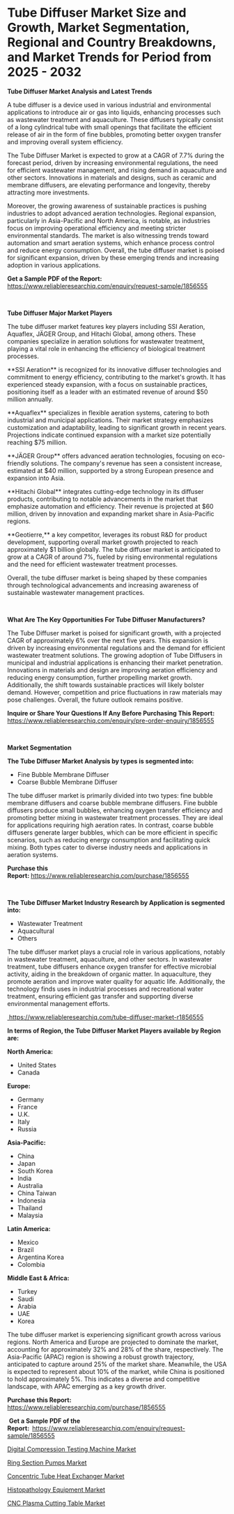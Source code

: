 <p><h1>Tube Diffuser Market Size and Growth, Market Segmentation, Regional and Country Breakdowns, and Market Trends for Period from 2025 -  2032</h1></p><p><strong>Tube Diffuser Market Analysis and Latest Trends</strong></p>
<p><p>A tube diffuser is a device used in various industrial and environmental applications to introduce air or gas into liquids, enhancing processes such as wastewater treatment and aquaculture. These diffusers typically consist of a long cylindrical tube with small openings that facilitate the efficient release of air in the form of fine bubbles, promoting better oxygen transfer and improving overall system efficiency.</p><p>The Tube Diffuser Market is expected to grow at a CAGR of 7.7% during the forecast period, driven by increasing environmental regulations, the need for efficient wastewater management, and rising demand in aquaculture and other sectors. Innovations in materials and designs, such as ceramic and membrane diffusers, are elevating performance and longevity, thereby attracting more investments.</p><p>Moreover, the growing awareness of sustainable practices is pushing industries to adopt advanced aeration technologies. Regional expansion, particularly in Asia-Pacific and North America, is notable, as industries focus on improving operational efficiency and meeting stricter environmental standards. The market is also witnessing trends toward automation and smart aeration systems, which enhance process control and reduce energy consumption. Overall, the tube diffuser market is poised for significant expansion, driven by these emerging trends and increasing adoption in various applications.</p></p>
<p><strong>Get a Sample PDF of the Report:&nbsp;</strong> <a href="https://www.reliableresearchiq.com/enquiry/request-sample/1856555?utm_campaign=1121&utm_medium=2&utm_source=Github&utm_content=ia&utm_term=10042025&utm_id=tube-diffuser">https://www.reliableresearchiq.com/enquiry/request-sample/1856555</a></p>
<p>&nbsp;</p>
<p><strong>Tube Diffuser Major Market Players</strong></p>
<p><p>The tube diffuser market features key players including SSI Aeration, Aquaflex, JÄGER Group, and Hitachi Global, among others. These companies specialize in aeration solutions for wastewater treatment, playing a vital role in enhancing the efficiency of biological treatment processes.</p><p>**SSI Aeration** is recognized for its innovative diffuser technologies and commitment to energy efficiency, contributing to the market's growth. It has experienced steady expansion, with a focus on sustainable practices, positioning itself as a leader with an estimated revenue of around $50 million annually.</p><p>**Aquaflex** specializes in flexible aeration systems, catering to both industrial and municipal applications. Their market strategy emphasizes customization and adaptability, leading to significant growth in recent years. Projections indicate continued expansion with a market size potentially reaching $75 million.</p><p>**JÄGER Group** offers advanced aeration technologies, focusing on eco-friendly solutions. The company's revenue has seen a consistent increase, estimated at $40 million, supported by a strong European presence and expansion into Asia.</p><p>**Hitachi Global** integrates cutting-edge technology in its diffuser products, contributing to notable advancements in the market that emphasize automation and efficiency. Their revenue is projected at $60 million, driven by innovation and expanding market share in Asia-Pacific regions.</p><p>**Geotierre,** a key competitor, leverages its robust R&D for product development, supporting overall market growth projected to reach approximately $1 billion globally. The tube diffuser market is anticipated to grow at a CAGR of around 7%, fueled by rising environmental regulations and the need for efficient wastewater treatment processes.</p><p>Overall, the tube diffuser market is being shaped by these companies through technological advancements and increasing awareness of sustainable wastewater management practices.</p></p>
<p>&nbsp;</p>
<p><strong>What Are The Key Opportunities For Tube Diffuser Manufacturers?</strong></p>
<p><p>The Tube Diffuser market is poised for significant growth, with a projected CAGR of approximately 6% over the next five years. This expansion is driven by increasing environmental regulations and the demand for efficient wastewater treatment solutions. The growing adoption of Tube Diffusers in municipal and industrial applications is enhancing their market penetration. Innovations in materials and design are improving aeration efficiency and reducing energy consumption, further propelling market growth. Additionally, the shift towards sustainable practices will likely bolster demand. However, competition and price fluctuations in raw materials may pose challenges. Overall, the future outlook remains positive. </p></p>
<p><strong>Inquire or Share Your Questions If Any Before Purchasing This Report:</strong> <a href="https://www.reliableresearchiq.com/enquiry/pre-order-enquiry/1856555?utm_campaign=1121&utm_medium=2&utm_source=Github&utm_content=ia&utm_term=10042025&utm_id=tube-diffuser">https://www.reliableresearchiq.com/enquiry/pre-order-enquiry/1856555</a></p>
<p>&nbsp;</p>
<p><strong>Market Segmentation</strong></p>
<p><strong>The Tube Diffuser Market Analysis by types is segmented into:</strong></p>
<p><ul><li>Fine Bubble Membrane Diffuser</li><li>Coarse Bubble Membrane Diffuser</li></ul></p>
<p><p>The tube diffuser market is primarily divided into two types: fine bubble membrane diffusers and coarse bubble membrane diffusers. Fine bubble diffusers produce small bubbles, enhancing oxygen transfer efficiency and promoting better mixing in wastewater treatment processes. They are ideal for applications requiring high aeration rates. In contrast, coarse bubble diffusers generate larger bubbles, which can be more efficient in specific scenarios, such as reducing energy consumption and facilitating quick mixing. Both types cater to diverse industry needs and applications in aeration systems.</p></p>
<p><strong>Purchase this Report:&nbsp;</strong><a href="https://www.reliableresearchiq.com/purchase/1856555?utm_campaign=1121&utm_medium=2&utm_source=Github&utm_content=ia&utm_term=10042025&utm_id=tube-diffuser">https://www.reliableresearchiq.com/purchase/1856555</a></p>
<p>&nbsp;</p>
<p><strong>The Tube Diffuser Market Industry Research by Application is segmented into:</strong></p>
<p><ul><li>Wastewater Treatment</li><li>Aquacultural</li><li>Others</li></ul></p>
<p><p>The tube diffuser market plays a crucial role in various applications, notably in wastewater treatment, aquaculture, and other sectors. In wastewater treatment, tube diffusers enhance oxygen transfer for effective microbial activity, aiding in the breakdown of organic matter. In aquaculture, they promote aeration and improve water quality for aquatic life. Additionally, the technology finds uses in industrial processes and recreational water treatment, ensuring efficient gas transfer and supporting diverse environmental management efforts.</p></p>
<p><a href="https://www.reliableresearchiq.com/tube-diffuser-market-r1856555?utm_campaign=1121&utm_medium=2&utm_source=Github&utm_content=ia&utm_term=10042025&utm_id=tube-diffuser">&nbsp;https://www.reliableresearchiq.com/tube-diffuser-market-r1856555</a></p>
<p><strong>In terms of Region, the Tube Diffuser Market Players available by Region are:</strong></p>
<p>
    <p> <strong> North America: </strong>
        <ul>
            <li>United States</li>
            <li>Canada</li>
        </ul>
        </p> 
    <p> <strong> Europe: </strong>
        <ul>
            <li>Germany</li>
            <li>France</li>
            <li>U.K.</li>
            <li>Italy</li>
            <li>Russia</li>
        </ul>
        </p> 
    <p> <strong> Asia-Pacific: </strong>
        <ul>
            <li>China</li>
            <li>Japan</li>
            <li>South Korea</li>
            <li>India</li>
            <li>Australia</li>
            <li>China Taiwan</li>
            <li>Indonesia</li>
            <li>Thailand</li>
            <li>Malaysia</li>
        </ul>
        </p> 
    <p> <strong> Latin America: </strong>
        <ul>
            <li>Mexico</li>
            <li>Brazil</li>
            <li>Argentina Korea</li>
            <li>Colombia</li>
        </ul>
        </p> 
    <p> <strong> Middle East & Africa: </strong>
        <ul>
            <li>Turkey</li>
            <li>Saudi</li>
            <li>Arabia</li>
            <li>UAE</li>
            <li>Korea</li>
        </ul>
    </p>
    </p>
<p><p>The tube diffuser market is experiencing significant growth across various regions. North America and Europe are projected to dominate the market, accounting for approximately 32% and 28% of the share, respectively. The Asia-Pacific (APAC) region is showing a robust growth trajectory, anticipated to capture around 25% of the market share. Meanwhile, the USA is expected to represent about 10% of the market, while China is positioned to hold approximately 5%. This indicates a diverse and competitive landscape, with APAC emerging as a key growth driver.</p></p>
<p><strong>Purchase this Report: </strong><a href="https://www.reliableresearchiq.com/purchase/1856555?utm_campaign=1121&utm_medium=2&utm_source=Github&utm_content=ia&utm_term=10042025&utm_id=tube-diffuser">https://www.reliableresearchiq.com/purchase/1856555</a></p>
<p>&nbsp;<strong>Get a Sample PDF of the Report:&nbsp;&nbsp;</strong><a href="https://www.reliableresearchiq.com/enquiry/request-sample/1856555?utm_campaign=1121&utm_medium=2&utm_source=Github&utm_content=ia&utm_term=10042025&utm_id=tube-diffuser">https://www.reliableresearchiq.com/enquiry/request-sample/1856555</a></p>
<p><strong></strong></p>
<p><p><a href="https://github.com/ugurgyuri/Market-Research-Report-List-1/blob/main/digital-compression-testing-machine-market.md?utm_campaign=1121&utm_medium=2&utm_source=Github&utm_content=ia&utm_term=10042025&utm_id=tube-diffuser">Digital Compression Testing Machine Market</a></p><p><a href="https://github.com/paljuhubeyde/Market-Research-Report-List-1/blob/main/ring-section-pumps-market.md?utm_campaign=1121&utm_medium=2&utm_source=Github&utm_content=ia&utm_term=10042025&utm_id=tube-diffuser">Ring Section Pumps Market</a></p><p><a href="https://github.com/miottaredlin79/Market-Research-Report-List-1/blob/main/concentric-tube-heat-exchanger-market.md?utm_campaign=1121&utm_medium=2&utm_source=Github&utm_content=ia&utm_term=10042025&utm_id=tube-diffuser">Concentric Tube Heat Exchanger Market</a></p><p><a href="https://github.com/nacrehuipie/Market-Research-Report-List-1/blob/main/histopathology-equipment-market.md?utm_campaign=1121&utm_medium=2&utm_source=Github&utm_content=ia&utm_term=10042025&utm_id=tube-diffuser">Histopathology Equipment Market</a></p><p><a href="https://github.com/wynonachirei9/Market-Research-Report-List-1/blob/main/cnc-plasma-cutting-table-market.md?utm_campaign=1121&utm_medium=2&utm_source=Github&utm_content=ia&utm_term=10042025&utm_id=tube-diffuser">CNC Plasma Cutting Table Market</a></p></p>